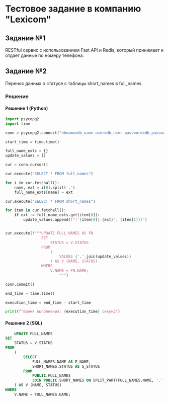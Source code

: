 # Тестовое задание в компанию "Lexicom"
## Задание №1

RESTful сервис с использованием Fast API и Redis, который принимает и отдает данные по номеру телефона. 

## Задание №2

Перенос данных о статусе с таблицы short_names в full_names.

### Решение

#### Решение 1 (Python)

```python
import psycopg2
import time

conn = psycopg2.connect("dbname=db_name user=db_user password=db_password")

start_time = time.time()

full_name_exts = {}
update_values = []

cur = conn.cursor()

cur.execute("SELECT * FROM full_names")

for i in cur.fetchall():
    name, ext = i[0].split('.')
    full_name_exts[name] = ext

cur.execute("SELECT * FROM short_names")

for item in cur.fetchall():
    if ext := full_name_exts.get(item[0]):
        update_values.append(f"('{item[0]}.{ext}', {item[1]})")


cur.execute(f"""UPDATE FULL_NAMES AS FN
                SET
                    STATUS = V.STATUS
                FROM
                    (
                        VALUES {','.join(update_values)}
                    ) AS V (NAME, STATUS)
                WHERE
                    V.NAME = FN.NAME;
                        """)

conn.commit()

end_time = time.time()

execution_time = end_time - start_time

print(f"Время выполнения: {execution_time} секунд")
```

#### Решение 2 (SQL)

```sql
    UPDATE FULL_NAMES
SET
	STATUS = V.STATUS
FROM
	(
		SELECT
			FULL_NAMES.NAME AS F_NAME,
			SHORT_NAMES.STATUS AS S_STATUS
		FROM
			PUBLIC.FULL_NAMES
			JOIN PUBLIC.SHORT_NAMES ON SPLIT_PART(FULL_NAMES.NAME, '.', 1) = SHORT_NAMES.NAME
	) AS V (NAME, STATUS)
WHERE
	V.NAME = FULL_NAMES.NAME;
```